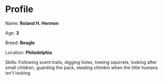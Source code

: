 # Profile

Name: **Roland H. Hermon**

Age: **3**

Breed: **Beagle**

Location: **Philadelphia**

Skills: Following scent trails, digging holes, treeing squirrels,
looking after small children, guarding the pack, stealing chimkin
when the little humans isn't looking
